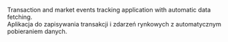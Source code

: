 Transaction and market events tracking application with automatic data fetching.  
Aplikacja do zapisywania transakcji i zdarzeń rynkowych z automatycznym pobieraniem danych.
